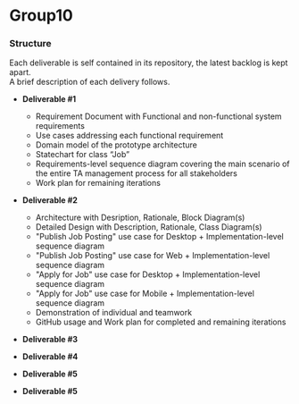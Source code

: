 # Group10
### Structure
Each deliverable is self contained in its repository, the latest backlog is kept apart.  
A brief description of each delivery follows.

*  __Deliverable #1__ 
    * Requirement Document with Functional and non-functional system requirements
    * Use cases addressing each functional requirement
    * Domain model of the prototype architecture
    * Statechart for class “Job”
    * Requirements-level sequence diagram covering the main scenario of the entire TA management process for all stakeholders
    * Work plan for remaining iterations

*  __Deliverable #2__
	* Architecture with Desription, Rationale, Block Diagram(s)
	* Detailed Design with Description, Rationale, Class Diagram(s)
	* "Publish Job Posting" use case for Desktop + Implementation-level sequence diagram
	* "Publish Job Posting" use case for Web + Implementation-level sequence diagram
	* "Apply for Job" use case for Desktop + Implementation-level sequence diagram
	* "Apply for Job" use case for Mobile + Implementation-level sequence diagram
	* Demonstration of individual and teamwork
	* GitHub usage and Work plan for completed and remaining iterations
	
*  __Deliverable #3__
*  __Deliverable #4__
*  __Deliverable #5__
*  __Deliverable #5__